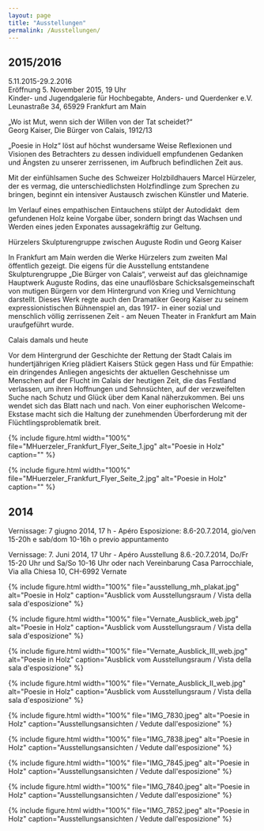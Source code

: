 ```yaml
---
layout: page
title: "Ausstellungen"
permalink: /Ausstellungen/
---
```


## 2015/2016

5.11.2015-29.2.2016  
Eröffnung 5. November 2015, 19 Uhr  
Kinder- und Jugendgalerie für Hochbegabte, Anders- und Querdenker e.V.  
Leunastraße 34, 65929 Frankfurt am Main

„Wo ist Mut, wenn sich der Willen von der Tat scheidet?“  
Georg Kaiser, Die Bürger von Calais, 1912/13

„Poesie in Holz“ löst auf höchst wundersame Weise Reflexionen und Visionen des Betrachters zu dessen individuell empfundenen Gedanken und Ängsten zu unserer zerrissenen, im Aufbruch befindlichen Zeit aus.

Mit der einfühlsamen Suche des Schweizer Holzbildhauers Marcel Hürzeler, der es vermag, die unterschiedlichsten Holzfindlinge zum Sprechen zu bringen, beginnt ein intensiver Austausch zwischen Künstler und Materie.

Im Verlauf eines empathischen Eintauchens stülpt der Autodidakt  dem gefundenen Holz keine Vorgabe über, sondern bringt das Wachsen und Werden eines jeden Exponates aussagekräftig zur Geltung.

Hürzelers Skulpturengruppe zwischen Auguste Rodin und Georg Kaiser

In Frankfurt am Main werden die Werke Hürzelers zum zweiten Mal öffentlich gezeigt. Die eigens für die Ausstellung entstandene Skulpturengruppe „Die Bürger von Calais“, verweist auf das gleichnamige Hauptwerk Auguste Rodins, das eine unauflösbare Schicksalsgemeinschaft von mutigen Bürgern vor dem Hintergrund von Krieg und Vernichtung darstellt. Dieses Werk regte auch den Dramatiker Georg Kaiser zu seinem expressionistischen Bühnenspiel an, das 1917- in einer sozial und menschlich völlig zerrissenen Zeit - am Neuen Theater in Frankfurt am Main uraufgeführt wurde.

Calais damals und heute

Vor dem Hintergrund der Geschichte der Rettung der Stadt Calais im hundertjährigen Krieg plädiert Kaisers Stück gegen Hass und für Empathie: ein dringendes Anliegen angesichts der aktuellen Geschehnisse um Menschen auf der Flucht im Calais der heutigen Zeit, die das Festland verlassen, um ihren Hoffnungen und Sehnsüchten, auf der verzweifelten Suche nach Schutz und Glück über dem Kanal näherzukommen. Bei uns wendet sich das Blatt nach und nach. Von einer euphorischen Welcome-Ekstase macht sich die Haltung der zunehmenden Überforderung mit der Flüchtlingsproblematik breit.

{% include figure.html width="100%" file="MHuerzeler_Frankfurt_Flyer_Seite_1.jpg" alt="Poesie in Holz" caption="" %}

{% include figure.html width="100%" file="MHuerzeler_Frankfurt_Flyer_Seite_2.jpg" alt="Poesie in Holz" caption="" %}

## 2014

Vernissage: 7 giugno 2014, 17 h - Apéro
Esposizione: 8.6-20.7.2014, gio/ven 15-20h e sab/dom 10-16h o previo appuntamento

Vernissage: 7. Juni 2014, 17 Uhr - Apéro
Ausstellung 8.6.-20.7.2014, Do/Fr 15-20 Uhr und Sa/So 10-16 Uhr oder nach Vereinbarung
Casa Parrocchiale, Via alla Chiesa 10, CH-6992 Vernate

{% include figure.html width="100%" file="ausstellung_mh_plakat.jpg" alt="Poesie in Holz" caption="Ausblick vom Ausstellungsraum / Vista della sala d'esposizione" %}

{% include figure.html width="100%" file="Vernate_Ausblick_web.jpg" alt="Poesie in Holz" caption="Ausblick vom Ausstellungsraum / Vista della sala d'esposizione" %}

{% include figure.html width="100%" file="Vernate_Ausblick_III_web.jpg" alt="Poesie in Holz" caption="Ausblick vom Ausstellungsraum / Vista della sala d'esposizione" %}

{% include figure.html width="100%" file="Vernate_Ausblick_II_web.jpg" alt="Poesie in Holz" caption="Ausblick vom Ausstellungsraum / Vista della sala d'esposizione" %}

{% include figure.html width="100%" file="IMG_7830.jpeg" alt="Poesie in Holz" caption="Ausstellungsansichten / Vedute dall'esposizione" %}

{% include figure.html width="100%" file="IMG_7838.jpeg" alt="Poesie in Holz" caption="Ausstellungsansichten / Vedute dall'esposizione" %}

{% include figure.html width="100%" file="IMG_7845.jpeg" alt="Poesie in Holz" caption="Ausstellungsansichten / Vedute dall'esposizione" %}

{% include figure.html width="100%" file="IMG_7840.jpeg" alt="Poesie in Holz" caption="Ausstellungsansichten / Vedute dall'esposizione" %}

{% include figure.html width="100%" file="IMG_7852.jpeg" alt="Poesie in Holz" caption="Ausstellungsansichten / Vedute dall'esposizione" %}

